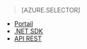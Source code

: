 > [AZURE.SELECTOR]
- [Portail](../articles/media-services-manage-content.md#publish)
- [.NET SDK](../articles/media-services-deliver-streaming-content.md)
- [API REST](../articles/media-services-rest-deliver-streaming-content.md)

<!--HONumber=52--> 
